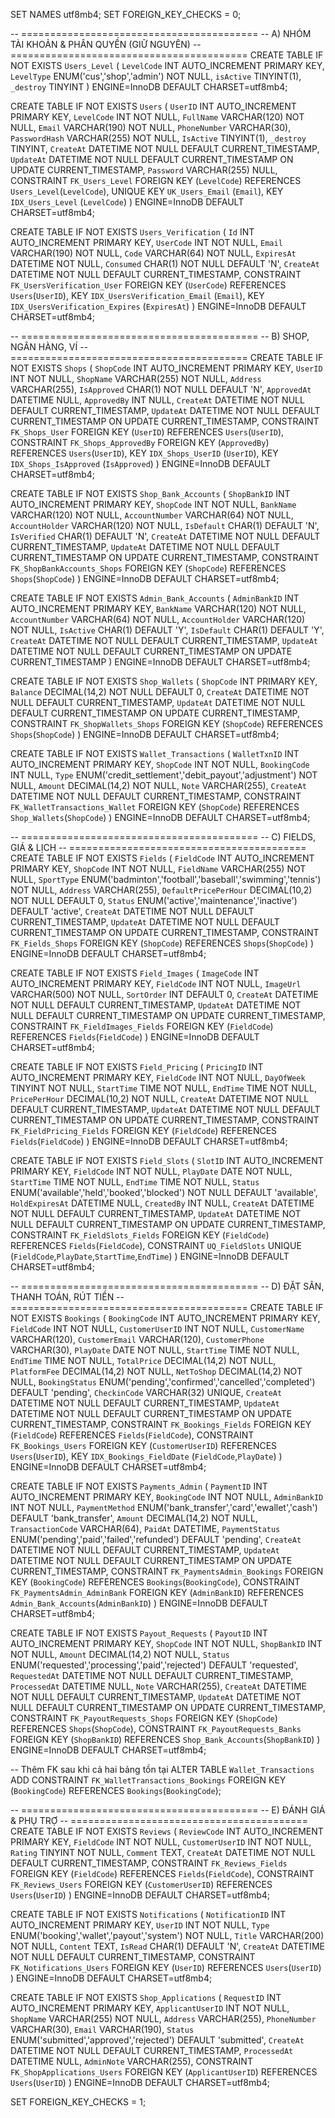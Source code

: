 SET NAMES utf8mb4;
SET FOREIGN_KEY_CHECKS = 0;

-- =========================================
-- A) NHÓM TÀI KHOẢN & PHÂN QUYỀN (GIỮ NGUYÊN)
-- =========================================
CREATE TABLE IF NOT EXISTS `Users_Level` (
  `LevelCode` INT AUTO_INCREMENT PRIMARY KEY,
  `LevelType` ENUM('cus','shop','admin') NOT NULL,
  `isActive`  TINYINT(1),
  `_destroy`  TINYINT
) ENGINE=InnoDB DEFAULT CHARSET=utf8mb4;

CREATE TABLE IF NOT EXISTS `Users` (
  `UserID`       INT AUTO_INCREMENT PRIMARY KEY,
  `LevelCode`    INT NOT NULL,
  `FullName`     VARCHAR(120) NOT NULL,
  `Email`        VARCHAR(190) NOT NULL,
  `PhoneNumber`  VARCHAR(30),
  `PasswordHash` VARCHAR(255) NOT NULL,
  `IsActive`     TINYINT(1),
  `_destroy`     TINYINT,
  `CreateAt`     DATETIME NOT NULL DEFAULT CURRENT_TIMESTAMP,
  `UpdateAt`     DATETIME NOT NULL DEFAULT CURRENT_TIMESTAMP ON UPDATE CURRENT_TIMESTAMP,
  `Password`     VARCHAR(255) NULL,
  CONSTRAINT `FK_Users_Level` FOREIGN KEY (`LevelCode`) REFERENCES `Users_Level`(`LevelCode`),
  UNIQUE KEY `UK_Users_Email` (`Email`),
  KEY `IDX_Users_Level` (`LevelCode`)
) ENGINE=InnoDB DEFAULT CHARSET=utf8mb4;

CREATE TABLE IF NOT EXISTS `Users_Verification` (
  `Id`        INT AUTO_INCREMENT PRIMARY KEY,
  `UserCode`  INT NOT NULL,
  `Email`     VARCHAR(190) NOT NULL,
  `Code`      VARCHAR(64)  NOT NULL,
  `ExpiresAt` DATETIME NOT NULL,
  `Consumed`  CHAR(1) NOT NULL DEFAULT 'N',
  `CreateAt`  DATETIME NOT NULL DEFAULT CURRENT_TIMESTAMP,
  CONSTRAINT `FK_UsersVerification_User` FOREIGN KEY (`UserCode`) REFERENCES `Users`(`UserID`),
  KEY `IDX_UsersVerification_Email` (`Email`),
  KEY `IDX_UsersVerification_Expires` (`ExpiresAt`)
) ENGINE=InnoDB DEFAULT CHARSET=utf8mb4;

-- =========================================
-- B) SHOP, NGÂN HÀNG, VÍ
-- =========================================
CREATE TABLE IF NOT EXISTS `Shops` (
  `ShopCode`   INT AUTO_INCREMENT PRIMARY KEY,
  `UserID`     INT NOT NULL,
  `ShopName`   VARCHAR(255) NOT NULL,
  `Address`    VARCHAR(255),
  `IsApproved` CHAR(1) NOT NULL DEFAULT 'N',
  `ApprovedAt` DATETIME NULL,
  `ApprovedBy` INT NULL,
  `CreateAt`   DATETIME NOT NULL DEFAULT CURRENT_TIMESTAMP,
  `UpdateAt`   DATETIME NOT NULL DEFAULT CURRENT_TIMESTAMP ON UPDATE CURRENT_TIMESTAMP,
  CONSTRAINT `FK_Shops_User`       FOREIGN KEY (`UserID`)    REFERENCES `Users`(`UserID`),
  CONSTRAINT `FK_Shops_ApprovedBy` FOREIGN KEY (`ApprovedBy`) REFERENCES `Users`(`UserID`),
  KEY `IDX_Shops_UserID` (`UserID`),
  KEY `IDX_Shops_IsApproved` (`IsApproved`)
) ENGINE=InnoDB DEFAULT CHARSET=utf8mb4;

CREATE TABLE IF NOT EXISTS `Shop_Bank_Accounts` (
  `ShopBankID`    INT AUTO_INCREMENT PRIMARY KEY,
  `ShopCode`      INT NOT NULL,
  `BankName`      VARCHAR(120) NOT NULL,
  `AccountNumber` VARCHAR(64)  NOT NULL,
  `AccountHolder` VARCHAR(120) NOT NULL,
  `IsDefault`     CHAR(1) DEFAULT 'N',
  `IsVerified`    CHAR(1) DEFAULT 'N',
  `CreateAt`      DATETIME NOT NULL DEFAULT CURRENT_TIMESTAMP,
  `UpdateAt`      DATETIME NOT NULL DEFAULT CURRENT_TIMESTAMP ON UPDATE CURRENT_TIMESTAMP,
  CONSTRAINT `FK_ShopBankAccounts_Shops` FOREIGN KEY (`ShopCode`) REFERENCES `Shops`(`ShopCode`)
) ENGINE=InnoDB DEFAULT CHARSET=utf8mb4;

CREATE TABLE IF NOT EXISTS `Admin_Bank_Accounts` (
  `AdminBankID`  INT AUTO_INCREMENT PRIMARY KEY,
  `BankName`     VARCHAR(120) NOT NULL,
  `AccountNumber` VARCHAR(64)  NOT NULL,
  `AccountHolder` VARCHAR(120) NOT NULL,
  `IsActive`     CHAR(1) DEFAULT 'Y',
  `IsDefault`    CHAR(1) DEFAULT 'Y',
  `CreateAt`     DATETIME NOT NULL DEFAULT CURRENT_TIMESTAMP,
  `UpdateAt`     DATETIME NOT NULL DEFAULT CURRENT_TIMESTAMP ON UPDATE CURRENT_TIMESTAMP
) ENGINE=InnoDB DEFAULT CHARSET=utf8mb4;

CREATE TABLE IF NOT EXISTS `Shop_Wallets` (
  `ShopCode` INT PRIMARY KEY,
  `Balance`  DECIMAL(14,2) NOT NULL DEFAULT 0,
  `CreateAt` DATETIME NOT NULL DEFAULT CURRENT_TIMESTAMP,
  `UpdateAt` DATETIME NOT NULL DEFAULT CURRENT_TIMESTAMP ON UPDATE CURRENT_TIMESTAMP,
  CONSTRAINT `FK_ShopWallets_Shops` FOREIGN KEY (`ShopCode`) REFERENCES `Shops`(`ShopCode`)
) ENGINE=InnoDB DEFAULT CHARSET=utf8mb4;

CREATE TABLE IF NOT EXISTS `Wallet_Transactions` (
  `WalletTxnID` INT AUTO_INCREMENT PRIMARY KEY,
  `ShopCode`    INT NOT NULL,
  `BookingCode` INT NULL,
  `Type`        ENUM('credit_settlement','debit_payout','adjustment') NOT NULL,
  `Amount`      DECIMAL(14,2) NOT NULL,
  `Note`        VARCHAR(255),
  `CreateAt`    DATETIME NOT NULL DEFAULT CURRENT_TIMESTAMP,
  CONSTRAINT `FK_WalletTransactions_Wallet` FOREIGN KEY (`ShopCode`) REFERENCES `Shop_Wallets`(`ShopCode`)
) ENGINE=InnoDB DEFAULT CHARSET=utf8mb4;

-- =========================================
-- C) FIELDS, GIÁ & LỊCH
-- =========================================
CREATE TABLE IF NOT EXISTS `Fields` (
  `FieldCode`            INT AUTO_INCREMENT PRIMARY KEY,
  `ShopCode`             INT NOT NULL,
  `FieldName`            VARCHAR(255) NOT NULL,
  `SportType`            ENUM('badminton','football','baseball','swimming','tennis') NOT NULL,
  `Address`              VARCHAR(255),
  `DefaultPricePerHour`  DECIMAL(10,2) NOT NULL DEFAULT 0,
  `Status`               ENUM('active','maintenance','inactive') DEFAULT 'active',
  `CreateAt`             DATETIME NOT NULL DEFAULT CURRENT_TIMESTAMP,
  `UpdateAt`             DATETIME NOT NULL DEFAULT CURRENT_TIMESTAMP ON UPDATE CURRENT_TIMESTAMP,
  CONSTRAINT `FK_Fields_Shops` FOREIGN KEY (`ShopCode`) REFERENCES `Shops`(`ShopCode`)
) ENGINE=InnoDB DEFAULT CHARSET=utf8mb4;

CREATE TABLE IF NOT EXISTS `Field_Images` (
  `ImageCode` INT AUTO_INCREMENT PRIMARY KEY,
  `FieldCode` INT NOT NULL,
  `ImageUrl`  VARCHAR(500) NOT NULL,
  `SortOrder` INT DEFAULT 0,
  `CreateAt`  DATETIME NOT NULL DEFAULT CURRENT_TIMESTAMP,
  `UpdateAt`  DATETIME NOT NULL DEFAULT CURRENT_TIMESTAMP ON UPDATE CURRENT_TIMESTAMP,
  CONSTRAINT `FK_FieldImages_Fields` FOREIGN KEY (`FieldCode`) REFERENCES `Fields`(`FieldCode`)
) ENGINE=InnoDB DEFAULT CHARSET=utf8mb4;

CREATE TABLE IF NOT EXISTS `Field_Pricing` (
  `PricingID`    INT AUTO_INCREMENT PRIMARY KEY,
  `FieldCode`    INT NOT NULL,
  `DayOfWeek`    TINYINT NOT NULL,
  `StartTime`    TIME NOT NULL,
  `EndTime`      TIME NOT NULL,
  `PricePerHour` DECIMAL(10,2) NOT NULL,
  `CreateAt`     DATETIME NOT NULL DEFAULT CURRENT_TIMESTAMP,
  `UpdateAt`     DATETIME NOT NULL DEFAULT CURRENT_TIMESTAMP ON UPDATE CURRENT_TIMESTAMP,
  CONSTRAINT `FK_FieldPricing_Fields` FOREIGN KEY (`FieldCode`) REFERENCES `Fields`(`FieldCode`)
) ENGINE=InnoDB DEFAULT CHARSET=utf8mb4;

CREATE TABLE IF NOT EXISTS `Field_Slots` (
  `SlotID`        INT AUTO_INCREMENT PRIMARY KEY,
  `FieldCode`     INT NOT NULL,
  `PlayDate`      DATE NOT NULL,
  `StartTime`     TIME NOT NULL,
  `EndTime`       TIME NOT NULL,
  `Status`        ENUM('available','held','booked','blocked') NOT NULL DEFAULT 'available',
  `HoldExpiresAt` DATETIME NULL,
  `CreatedBy`     INT NULL,
  `CreateAt`      DATETIME NOT NULL DEFAULT CURRENT_TIMESTAMP,
  `UpdateAt`      DATETIME NOT NULL DEFAULT CURRENT_TIMESTAMP ON UPDATE CURRENT_TIMESTAMP,
  CONSTRAINT `FK_FieldSlots_Fields` FOREIGN KEY (`FieldCode`) REFERENCES `Fields`(`FieldCode`),
  CONSTRAINT `UQ_FieldSlots` UNIQUE (`FieldCode`,`PlayDate`,`StartTime`,`EndTime`)
) ENGINE=InnoDB DEFAULT CHARSET=utf8mb4;

-- =========================================
-- D) ĐẶT SÂN, THANH TOÁN, RÚT TIỀN
-- =========================================
CREATE TABLE IF NOT EXISTS `Bookings` (
  `BookingCode`    INT AUTO_INCREMENT PRIMARY KEY,
  `FieldCode`      INT NOT NULL,
  `CustomerUserID` INT NOT NULL,
  `CustomerName`   VARCHAR(120),
  `CustomerEmail`  VARCHAR(120),
  `CustomerPhone`  VARCHAR(30),
  `PlayDate`       DATE NOT NULL,
  `StartTime`      TIME NOT NULL,
  `EndTime`        TIME NOT NULL,
  `TotalPrice`     DECIMAL(14,2) NOT NULL,
  `PlatformFee`    DECIMAL(14,2) NOT NULL,
  `NetToShop`      DECIMAL(14,2) NOT NULL,
  `BookingStatus`  ENUM('pending','confirmed','cancelled','completed') DEFAULT 'pending',
  `CheckinCode`    VARCHAR(32) UNIQUE,
  `CreateAt`       DATETIME NOT NULL DEFAULT CURRENT_TIMESTAMP,
  `UpdateAt`       DATETIME NOT NULL DEFAULT CURRENT_TIMESTAMP ON UPDATE CURRENT_TIMESTAMP,
  CONSTRAINT `FK_Bookings_Fields` FOREIGN KEY (`FieldCode`)      REFERENCES `Fields`(`FieldCode`),
  CONSTRAINT `FK_Bookings_Users`  FOREIGN KEY (`CustomerUserID`) REFERENCES `Users`(`UserID`),
  KEY `IDX_Bookings_FieldDate` (`FieldCode`,`PlayDate`)
) ENGINE=InnoDB DEFAULT CHARSET=utf8mb4;

CREATE TABLE IF NOT EXISTS `Payments_Admin` (
  `PaymentID`      INT AUTO_INCREMENT PRIMARY KEY,
  `BookingCode`    INT NOT NULL,
  `AdminBankID`    INT NOT NULL,
  `PaymentMethod`  ENUM('bank_transfer','card','ewallet','cash') DEFAULT 'bank_transfer',
  `Amount`         DECIMAL(14,2) NOT NULL,
  `TransactionCode` VARCHAR(64),
  `PaidAt`         DATETIME,
  `PaymentStatus`  ENUM('pending','paid','failed','refunded') DEFAULT 'pending',
  `CreateAt`       DATETIME NOT NULL DEFAULT CURRENT_TIMESTAMP,
  `UpdateAt`       DATETIME NOT NULL DEFAULT CURRENT_TIMESTAMP ON UPDATE CURRENT_TIMESTAMP,
  CONSTRAINT `FK_PaymentsAdmin_Bookings`  FOREIGN KEY (`BookingCode`) REFERENCES `Bookings`(`BookingCode`),
  CONSTRAINT `FK_PaymentsAdmin_AdminBank` FOREIGN KEY (`AdminBankID`) REFERENCES `Admin_Bank_Accounts`(`AdminBankID`)
) ENGINE=InnoDB DEFAULT CHARSET=utf8mb4;

CREATE TABLE IF NOT EXISTS `Payout_Requests` (
  `PayoutID`    INT AUTO_INCREMENT PRIMARY KEY,
  `ShopCode`    INT NOT NULL,
  `ShopBankID`  INT NOT NULL,
  `Amount`      DECIMAL(14,2) NOT NULL,
  `Status`      ENUM('requested','processing','paid','rejected') DEFAULT 'requested',
  `RequestedAt` DATETIME NOT NULL DEFAULT CURRENT_TIMESTAMP,
  `ProcessedAt` DATETIME NULL,
  `Note`        VARCHAR(255),
  `CreateAt`    DATETIME NOT NULL DEFAULT CURRENT_TIMESTAMP,
  `UpdateAt`    DATETIME NOT NULL DEFAULT CURRENT_TIMESTAMP ON UPDATE CURRENT_TIMESTAMP,
  CONSTRAINT `FK_PayoutRequests_Shops` FOREIGN KEY (`ShopCode`)   REFERENCES `Shops`(`ShopCode`),
  CONSTRAINT `FK_PayoutRequests_Banks` FOREIGN KEY (`ShopBankID`) REFERENCES `Shop_Bank_Accounts`(`ShopBankID`)
) ENGINE=InnoDB DEFAULT CHARSET=utf8mb4;

-- Thêm FK sau khi cả hai bảng tồn tại
ALTER TABLE `Wallet_Transactions`
  ADD CONSTRAINT `FK_WalletTransactions_Bookings`
  FOREIGN KEY (`BookingCode`) REFERENCES `Bookings`(`BookingCode`);

-- =========================================
-- E) ĐÁNH GIÁ & PHỤ TRỢ
-- =========================================
CREATE TABLE IF NOT EXISTS `Reviews` (
  `ReviewCode`     INT AUTO_INCREMENT PRIMARY KEY,
  `FieldCode`      INT NOT NULL,
  `CustomerUserID` INT NOT NULL,
  `Rating`         TINYINT NOT NULL,
  `Comment`        TEXT,
  `CreateAt`       DATETIME NOT NULL DEFAULT CURRENT_TIMESTAMP,
  CONSTRAINT `FK_Reviews_Fields` FOREIGN KEY (`FieldCode`)      REFERENCES `Fields`(`FieldCode`),
  CONSTRAINT `FK_Reviews_Users`  FOREIGN KEY (`CustomerUserID`) REFERENCES `Users`(`UserID`)
) ENGINE=InnoDB DEFAULT CHARSET=utf8mb4;

CREATE TABLE IF NOT EXISTS `Notifications` (
  `NotificationID` INT AUTO_INCREMENT PRIMARY KEY,
  `UserID`         INT NOT NULL,
  `Type`           ENUM('booking','wallet','payout','system') NOT NULL,
  `Title`          VARCHAR(200) NOT NULL,
  `Content`        TEXT,
  `IsRead`         CHAR(1) DEFAULT 'N',
  `CreateAt`       DATETIME NOT NULL DEFAULT CURRENT_TIMESTAMP,
  CONSTRAINT `FK_Notifications_Users` FOREIGN KEY (`UserID`) REFERENCES `Users`(`UserID`)
) ENGINE=InnoDB DEFAULT CHARSET=utf8mb4;

CREATE TABLE IF NOT EXISTS `Shop_Applications` (
  `RequestID`       INT AUTO_INCREMENT PRIMARY KEY,
  `ApplicantUserID` INT NOT NULL,
  `ShopName`        VARCHAR(255) NOT NULL,
  `Address`         VARCHAR(255),
  `PhoneNumber`     VARCHAR(30),
  `Email`           VARCHAR(190),
  `Status`          ENUM('submitted','approved','rejected') DEFAULT 'submitted',
  `CreateAt`        DATETIME NOT NULL DEFAULT CURRENT_TIMESTAMP,
  `ProcessedAt`     DATETIME NULL,
  `AdminNote`       VARCHAR(255),
  CONSTRAINT `FK_ShopApplications_Users` FOREIGN KEY (`ApplicantUserID`) REFERENCES `Users`(`UserID`)
) ENGINE=InnoDB DEFAULT CHARSET=utf8mb4;

SET FOREIGN_KEY_CHECKS = 1;
